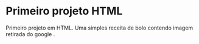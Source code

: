 # Primeiro projeto HTML
 Primeiro projeto em HTML. Uma simples receita de bolo contendo imagem retirada do google .
